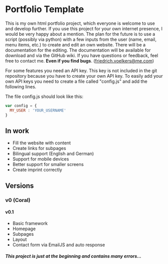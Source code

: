 # Portfolio Template

This is my own html portfolio project, which everyone is welcome to use and develop further. If you use this project for your own internet presence, I would be very happy about a mention. The plan for the future is to use a script (possibly via python) with a few inputs from the user (name, email, menu items, etc.) to create and edit an own website. There will be a documentation for the editing. The documentation will be available for download and via the GitHub wiki. If you have questions or feedback, feel free to contact me. **Even if you find bugs**. (friedrich.voelkers@me.com)

For some features you need an API key. This key is not included in the git repository because you have to create your own API key. To easily add your own API keys you need to create a file called "config.js" and add the following lines.

The file config.js should look like this:

```javascript
var config = {
  MY_USER : 'YOUR_USERNAME'
}
```

## In work

- Fill the website with content
- Create links for subpages
- Bilingual support (English and German)
- Support for mobile devices
- Better support for smaller screens
- Create imprint correctly

## Versions

### v0 (Coral)

#### v0.1

- Basic framework
- Homepage
- Subpages
- Layout
- Contact form via EmailJS and auto response

##### This project is just at the beginning and contains many errors...
